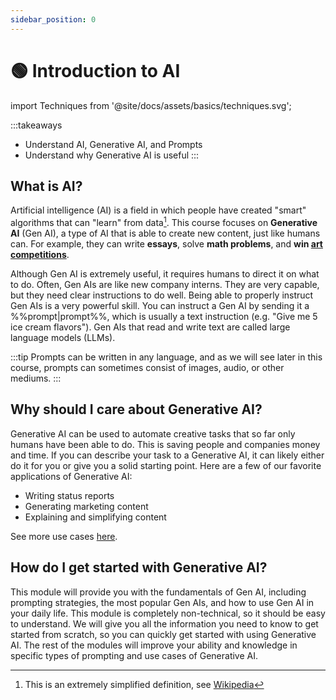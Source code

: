 ```yaml
---
sidebar_position: 0
---
```


# 🟢 Introduction to AI

import Techniques from '@site/docs/assets/basics/techniques.svg';

<div style={{textAlign: 'center'}}>
  <Techniques style={{width:"100%",height:"300px",verticalAlign:"top"}}/>
</div>

:::takeaways
- Understand AI, Generative AI, and Prompts
- Understand why Generative AI is useful
:::


## What is AI?

Artificial intelligence (AI) is a field in which people have created "smart" algorithms that can "learn" from data[^1]. This course focuses on **Generative AI** (Gen AI), a type of AI that is able to create new content, just like humans can. For example, they can write **essays**, solve **math problems**, and **win [art competitions](https://impakter.com/art-made-by-ai-wins-fine-arts-competition/)**. 


Although Gen AI is extremely useful, it requires humans to direct it on what to do.
Often, Gen AIs are like new company interns. They are very capable, but they need 
clear instructions to do well. Being able to properly instruct Gen AIs is a very powerful skill. You can instruct a Gen AI by sending it a %%prompt|prompt%%, which is usually a text instruction (e.g. "Give me 5 ice cream flavors"). Gen AIs that read and write text are called large language models (LLMs).

:::tip
Prompts can be written in any language, and as we will see later in this course, prompts can sometimes consist of images, audio, or other mediums.
:::

## Why should I care about Generative AI?

Generative AI can be used to automate creative tasks that so far only humans have been able to do. This is saving people and companies money and time. If you can describe your task to a Generative AI, it can likely either do it for you 
or give you a solid starting point. Here are a few of our favorite applications of Generative AI:

- Writing status reports
- Generating marketing content
- Explaining and simplifying content

See more use cases [here](https://learnprompting.org/docs/category/-basic-applications).

## How do I get started with Generative AI?

This module will provide you with the fundamentals of Gen AI, including prompting strategies, the most popular Gen AIs, and how to use Gen AI in your daily life. This module is completely non-technical, so it should be easy to understand. We will give you all the information you need to know to get started from scratch, so you can quickly get started with using Generative AI. The rest of the modules will improve your ability and knowledge in specific types of prompting and use cases of Generative AI.

[^1]: This is an extremely simplified definition, see [Wikipedia](https://en.wikipedia.org/wiki/Artificial_intelligence)
[^2]: An AI (GPT-3 davinci-003) did in fact write this.
